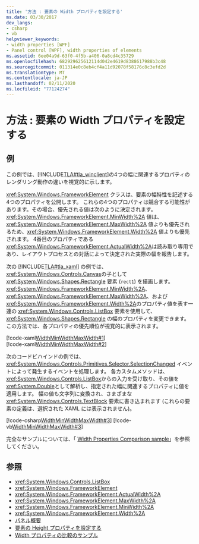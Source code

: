 ```yaml
---
title: '方法 : 要素の Width プロパティを設定する'
ms.date: 03/30/2017
dev_langs:
- csharp
- vb
helpviewer_keywords:
- width properties [WPF]
- Panel control [WPF], width properties of elements
ms.assetid: 6ee04a9d-63f0-4f5b-a406-0a8cd4c35729
ms.openlocfilehash: 682929625612114d042e4619d8388617988b3c48
ms.sourcegitcommit: 011314e0c8eb4cf4a11d92078f58176c8c3efd2d
ms.translationtype: MT
ms.contentlocale: ja-JP
ms.lasthandoff: 02/11/2020
ms.locfileid: "77124274"
---
```

# <a name="how-to-set-the-width-properties-of-an-element"></a>方法 : 要素の Width プロパティを設定する
## <a name="example"></a>例  
 この例では、[!INCLUDE[TLA#tla_winclient](../../../../includes/tlasharptla-winclient-md.md)]の4つの幅に関連するプロパティのレンダリング動作の違いを視覚的に示します。  
  
 <xref:System.Windows.FrameworkElement> クラスは、要素の幅特性を記述する4つのプロパティを公開します。 これらの4つのプロパティは競合する可能性があります。その場合、優先される値は次のように決定されます。 <xref:System.Windows.FrameworkElement.MinWidth%2A> 値は、<xref:System.Windows.FrameworkElement.MaxWidth%2A> 値よりも優先されるため、<xref:System.Windows.FrameworkElement.Width%2A> 値よりも優先されます。 4番目のプロパティである <xref:System.Windows.FrameworkElement.ActualWidth%2A>は読み取り専用であり、レイアウトプロセスとの対話によって決定された実際の幅を報告します。  
  
 次の [!INCLUDE[TLA#tla_xaml](../../../../includes/tlasharptla-xaml-md.md)] の例では、<xref:System.Windows.Controls.Canvas>の子として <xref:System.Windows.Shapes.Rectangle> 要素 (`rect1`) を描画します。 <xref:System.Windows.FrameworkElement.MinWidth%2A>、<xref:System.Windows.FrameworkElement.MaxWidth%2A>、および <xref:System.Windows.FrameworkElement.Width%2A>のプロパティ値を表す一連の <xref:System.Windows.Controls.ListBox> 要素を使用して、<xref:System.Windows.Shapes.Rectangle> の幅のプロパティを変更できます。 この方法では、各プロパティの優先順位が視覚的に表示されます。  
  
 [!code-xaml[WidthMinWidthMaxWidth#1](~/samples/snippets/csharp/VS_Snippets_Wpf/WidthMinWidthMaxWidth/CSharp/Window1.xaml#1)]  
[!code-xaml[WidthMinWidthMaxWidth#2](~/samples/snippets/csharp/VS_Snippets_Wpf/WidthMinWidthMaxWidth/CSharp/Window1.xaml#2)]  
  
 次のコードビハインドの例では、<xref:System.Windows.Controls.Primitives.Selector.SelectionChanged> イベントによって発生するイベントを処理します。 各カスタムメソッドは、<xref:System.Windows.Controls.ListBox>からの入力を受け取り、その値を <xref:System.Double>として解析し、指定された幅に関連するプロパティに値を適用します。 幅の値も文字列に変換され、さまざまな <xref:System.Windows.Controls.TextBlock> 要素に書き込まれます (これらの要素の定義は、選択された XAML には表示されません)。  
  
 [!code-csharp[WidthMinWidthMaxWidth#3](~/samples/snippets/csharp/VS_Snippets_Wpf/WidthMinWidthMaxWidth/CSharp/Window1.xaml.cs#3)]
 [!code-vb[WidthMinWidthMaxWidth#3](~/samples/snippets/visualbasic/VS_Snippets_Wpf/WidthMinWidthMaxWidth/VisualBasic/Window1.xaml.vb#3)]  
  
 完全なサンプルについては、「 [Width Properties Comparison sample](https://github.com/Microsoft/WPF-Samples/tree/master/Elements/WidthProperties)」を参照してください。  
  
## <a name="see-also"></a>参照

- <xref:System.Windows.Controls.ListBox>
- <xref:System.Windows.FrameworkElement>
- <xref:System.Windows.FrameworkElement.ActualWidth%2A>
- <xref:System.Windows.FrameworkElement.MaxWidth%2A>
- <xref:System.Windows.FrameworkElement.MinWidth%2A>
- <xref:System.Windows.FrameworkElement.Width%2A>
- [パネル概要](panels-overview.md)
- [要素の Height プロパティを設定する](how-to-set-the-height-properties-of-an-element.md)
- [Width プロパティの比較のサンプル](https://github.com/Microsoft/WPF-Samples/tree/master/Elements/WidthProperties)
